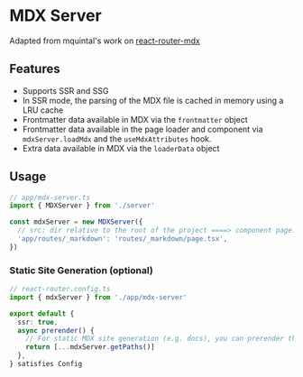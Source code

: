 # MDX Server

Adapted from mquintal's work on [react-router-mdx](https://github.com/mquintal/react-router-mdx)

## Features

- Supports SSR and SSG
- In SSR mode, the parsing of the MDX file is cached in memory using a LRU cache
- Frontmatter data available in MDX via the `frontmatter` object
- Frontmatter data available in the page loader and component via `mdxServer.loadMdx` and the `useMdxAttributes` hook.
- Extra data available in MDX via the `loaderData` object

## Usage

```ts
// app/mdx-server.ts
import { MDXServer } from './server'

const mdxServer = new MDXServer({
  // src: dir relative to the root of the project ====> component page: dir relative to the app dir
  'app/routes/_markdown': 'routes/_markdown/page.tsx',
})
```

### Static Site Generation (optional)

```ts
// react-router.config.ts
import { mdxServer } from './app/mdx-server'

export default {
  ssr: true,
  async prerender() {
    // For static MDX site generation (e.g. docs), you can prerender the paths:
    return [...mdxServer.getPaths()]
  },
} satisfies Config
```
